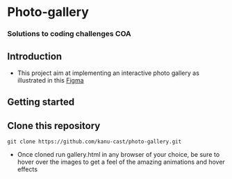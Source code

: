 # Photo-gallery

### Solutions to coding challenges COA


## Introduction

* This project aim at implementing an interactive photo gallery as illustrated in this [Figma](https://www.figma.com/design/XF6xlvvHBv12WFveDjVoso/COA-Take-home-Challenge?node-id=0-1&t=fw1w2AjG9MySbmet-0)

  
## Getting started

## Clone this repository

```
git clone https://github.com/kanu-cast/photo-gallery.git
```
* Once cloned run gallery.html in any browser of your choice, be sure to hover over the images to get a feel of the amazing animations and hover effects

